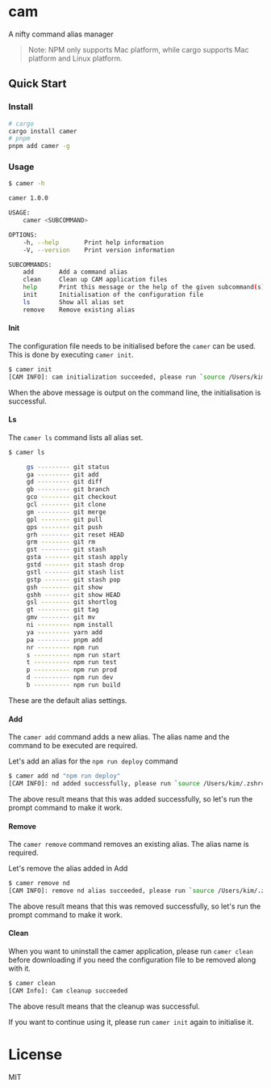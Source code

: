 # cam

A nifty command alias manager

> Note: NPM only supports Mac platform, while cargo supports Mac platform and Linux platform.

## Quick Start


### Install

```bash
# cargo
cargo install camer
# pnpm
pnpm add camer -g
```

### Usage

```bash
$ camer -h
```

```bash
camer 1.0.0

USAGE:
    camer <SUBCOMMAND>

OPTIONS:
    -h, --help       Print help information
    -V, --version    Print version information

SUBCOMMANDS:
    add       Add a command alias
    clean     Clean up CAM application files
    help      Print this message or the help of the given subcommand(s)
    init      Initialisation of the configuration file
    ls        Show all alias set
    remove    Remove existing alias
```

#### Init
The configuration file needs to be initialised before the `camer` can be used. This is done by executing `camer init`.

```bash
$ camer init
[CAM INFO]: cam initialization succeeded, please run `source /Users/kim/.zshrc`
```
When the above message is output on the command line, the initialisation is successful.

#### Ls
The `camer ls` command lists all alias set.

```bash
$ camer ls
```
```bash
     gs --------- git status
     ga --------- git add
     gd --------- git diff
     gb --------- git branch
     gco -------- git checkout
     gcl -------- git clone
     gm --------- git merge
     gpl -------- git pull
     gps -------- git push
     grh -------- git reset HEAD
     grm -------- git rm
     gst -------- git stash
     gsta ------- git stash apply
     gstd ------- git stash drop
     gstl ------- git stash list
     gstp ------- git stash pop
     gsh -------- git show
     gshh ------- git show HEAD
     gsl -------- git shortlog
     gt --------- git tag
     gmv -------- git mv
     ni --------- npm install
     ya --------- yarn add
     pa --------- pnpm add
     nr --------- npm run
     s ---------- npm run start
     t ---------- npm run test
     p ---------- npm run prod
     d ---------- npm run dev
     b ---------- npm run build
```
These are the default alias settings.

#### Add
The `camer add` command adds a new alias. The alias name and the command to be executed are required.

Let's add an alias for the `npm run deploy` command
```bash
$ camer add nd "npm run deploy"
[CAM INFO]: nd added successfully, please run `source /Users/kim/.zshrc`
```
The above result means that this was added successfully, so let's run the prompt command to make it work.

#### Remove
The `camer remove` command removes an existing alias. The alias name is required.

Let's remove the alias added in Add
```bash
$ camer remove nd
[CAM INFO]: remove nd alias succeeded, please run `source /Users/kim/.zshrc`
```
The above result means that this was removed successfully, so let's run the prompt command to make it work.

#### Clean
When you want to uninstall the camer application, please run `camer clean` before downloading if you need the configuration file to be removed along with it.

```bash
$ camer clean
[CAM Info]: Cam cleanup succeeded
```
The above result means that the cleanup was successful.

If you want to continue using it, please run `camer init` again to initialise it.
# License
MIT
